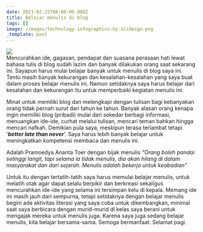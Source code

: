 ```yaml
---
date: 2021-02-25T00:00:00.000Z
title: Belajar menulis di blog
tags: []
image: /images/technology-infographics-by-slidesgo.png
_template: post
---
```


![](/images/technology-infographics-by-slidesgo.png)  
Mencurahkan ide, gagasan, pendapat dan suasana perasaan hati lewat bahasa tulis di blog sudah lazim dan banyak dilakukan orang saat sekarang ini. Sayapun harus mulai belajar banyak untuk menulis di blog saya ini. Tentu masih banyak kekurangan dan kesalahan-kesalahan yang saya buat dalam proses belajar menulis ini. Namun setidaknya saya harus belajar dari kesalahan dan kekurangan itu untuk memperbaiki kegiatan menulis ini.

Minat untuk memiliki blog dan melengkapi dengan tulisan bagi kebanyakan orang tidak pernah surut dari tahun ke tahun. Banyak alasan orang kenapa ingin memiliki blog (pribadi) mulai dari sekedar berbagi informasi, menuangkan ide-ide, curhat melalui tulisan, mencari teman bahkan hingga mencari nafkah. Demikian pula saya, meskipun terasa terlambat tetapi '**_better late than never_**'. Saya harus lebih banyak belajar untuk meningkatkan kompetensi membaca dan menulis ini.

Adalah Pramoedya Ananta Toer dengan bijak menulis _“Orang boleh pandai setinggi langit, tapi selama ia tidak menulis, dia akan hilang di dalam masyarakat dan dari sejarah. Menulis adalah bekerja untuk keabadian”_

Untuk itu dengan tertatih-tatih saya harus memulai belajar menulis, untuk melatih otak agar dapat selalu berpikir dan berkreasi sekaligus mencurahkan ide-ide yang selama ini tersimpan kelu di kepala. Memang ide ini masih jauh dari sempurna, tetapi setidaknya dengan belajar menulis begini ada aktivitas literasi yang saya coba untuk dikembangkan, minimal saat saya berbicara dengan murid-murid di kelas saya berani untuk mengajak mereka untuk menulis juga. Karena saya juga sedang belajar menulis, kita belajar bersama-sama. Semoga bermanfaat. Selamat pagi.
